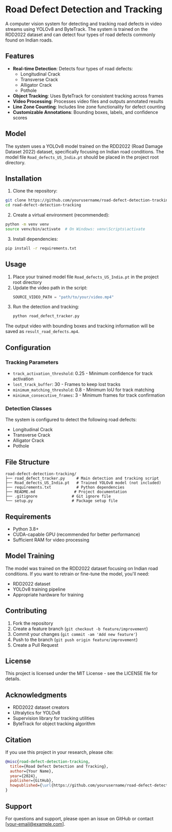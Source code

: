 # Road Defect Detection and Tracking

A computer vision system for detecting and tracking road defects in video streams using YOLOv8 and ByteTrack. The system is trained on the RDD2022 dataset and can detect four types of road defects commonly found on Indian roads.

## Features

- **Real-time Detection**: Detects four types of road defects:
  - Longitudinal Crack
  - Transverse Crack
  - Alligator Crack
  - Pothole
- **Object Tracking**: Uses ByteTrack for consistent tracking across frames
- **Video Processing**: Processes video files and outputs annotated results
- **Line Zone Counting**: Includes line zone functionality for defect counting
- **Customizable Annotations**: Bounding boxes, labels, and confidence scores

## Model

The system uses a YOLOv8 model trained on the RDD2022 (Road Damage Dataset 2022) dataset, specifically focusing on Indian road conditions. The model file `Road_defects_US_India.pt` should be placed in the project root directory.

## Installation

1. Clone the repository:
```bash
git clone https://github.com/yourusername/road-defect-detection-tracking.git
cd road-defect-detection-tracking
```

2. Create a virtual environment (recommended):
```bash
python -m venv venv
source venv/bin/activate  # On Windows: venv\Scripts\activate
```

3. Install dependencies:
```bash
pip install -r requirements.txt
```

## Usage

1. Place your trained model file `Road_defects_US_India.pt` in the project root directory
2. Update the video path in the script:
   ```python
   SOURCE_VIDEO_PATH = "path/to/your/video.mp4"
   ```
3. Run the detection and tracking:
   ```bash
   python road_defect_tracker.py
   ```

The output video with bounding boxes and tracking information will be saved as `result_road_defects.mp4`.

## Configuration

### Tracking Parameters
- `track_activation_threshold`: 0.25 - Minimum confidence for track activation
- `lost_track_buffer`: 30 - Frames to keep lost tracks
- `minimum_matching_threshold`: 0.8 - Minimum IoU for track matching
- `minimum_consecutive_frames`: 3 - Minimum frames for track confirmation

### Detection Classes
The system is configured to detect the following road defects:
- Longitudinal Crack
- Transverse Crack
- Alligator Crack
- Pothole

## File Structure

```
road-defect-detection-tracking/
├── road_defect_tracker.py     # Main detection and tracking script
├── Road_defects_US_India.pt   # Trained YOLOv8 model (not included)
├── requirements.txt           # Python dependencies
├── README.md                 # Project documentation
├── .gitignore               # Git ignore file
└── setup.py                 # Package setup file
```

## Requirements

- Python 3.8+
- CUDA-capable GPU (recommended for better performance)
- Sufficient RAM for video processing

## Model Training

The model was trained on the RDD2022 dataset focusing on Indian road conditions. If you want to retrain or fine-tune the model, you'll need:
- RDD2022 dataset
- YOLOv8 training pipeline
- Appropriate hardware for training

## Contributing

1. Fork the repository
2. Create a feature branch (`git checkout -b feature/improvement`)
3. Commit your changes (`git commit -am 'Add new feature'`)
4. Push to the branch (`git push origin feature/improvement`)
5. Create a Pull Request

## License

This project is licensed under the MIT License - see the LICENSE file for details.

## Acknowledgments

- RDD2022 dataset creators
- Ultralytics for YOLOv8
- Supervision library for tracking utilities
- ByteTrack for object tracking algorithm

## Citation

If you use this project in your research, please cite:

```bibtex
@misc{road-defect-detection-tracking,
  title={Road Defect Detection and Tracking},
  author={Your Name},
  year={2024},
  publisher={GitHub},
  howpublished={\url{https://github.com/yourusername/road-defect-detection-tracking}}
}
```

## Support

For questions and support, please open an issue on GitHub or contact [your-email@example.com].
